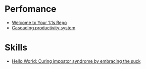 # Perfomance

* [Welcome to Your 1:1s Repo](https://github.com/sophshep/one-on-one)
* [Cascading productivity system](https://jmulholland.com/cascading-productivity-system/)

# Skills
* [Hello World: Curing impostor syndrome by embracing the suck](https://stackoverflow.blog/2020/02/10/hello-world-curing-imposter-syndrome-by-embracing-the-suck/)
